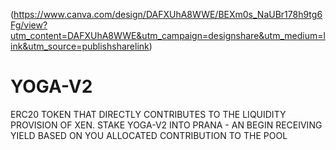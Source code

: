 (https://www.canva.com/design/DAFXUhA8WWE/BEXm0s_NaUBr178h9tg6Fg/view?utm_content=DAFXUhA8WWE&utm_campaign=designshare&utm_medium=link&utm_source=publishsharelink)
# YOGA-V2
ERC20 TOKEN THAT DIRECTLY CONTRIBUTES TO THE LIQUIDITY PROVISION OF XEN.
STAKE YOGA-V2 INTO PRANA - AN BEGIN RECEIVING YIELD BASED ON YOU ALLOCATED CONTRIBUTION TO THE POOL
